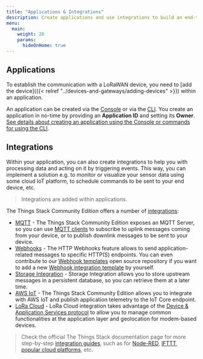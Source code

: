 ```yaml
---
title: "Applications & Integrations"
description: Create applications and use integrations to build an end-to-end IoT solution
menu:
  main:
    weight: 20
    params:
      hideOnHome: true
---
```


## Applications

To establish the communication with a LoRaWAN device, you need to [add the device]({{< relref "../devices-and-gateways/adding-devices" >}}) within an application.

An application can be created via the <a href="https://www.thethingsindustries.com/docs/getting-started/console/" target="_blank">Console</a> or via the <a href="https://www.thethingsindustries.com/docs/getting-started/cli/" target="_blank">CLI</a>. You create an application in no-time by providing an **Application ID** and setting its **Owner**. <a href="https://www.thethingsindustries.com/docs/integrations/adding-applications/" target="_blank">See details about creating an application using the Console or commands for using the CLI</a>.

## Integrations

Within your application, you can also create integrations to help you with processing data and acting on it by triggering events. This way, you can implement a solution e.g. to monitor or visualize your sensor data using some cloud IoT platform, to schedule commands to be sent to your end device, etc. 

> Integrations are added within applications.

The Things Stack Community Edition offers a number of <a href="https://www.thethingsindustries.com/docs/integrations/" target="_blank">integrations</a>:

- <a href="https://www.thethingsindustries.com/docs/integrations/mqtt/" target="_blank">MQTT</a> - The Things Stack Community Edition exposes an MQTT Server, so you can use <a href="https://www.thethingsindustries.com/docs/integrations/mqtt-clients/" target="_blank">MQTT clients</a>  to subscribe to uplink messages coming from your device, or to publish downlink messages to be sent to your device.
- <a href="https://www.thethingsindustries.com/docs/integrations/webhooks/" target="_blank">Webhooks</a> - The HTTP Webhooks feature allows to send application-related messages to specific HTTP(S) endpoints. You can even contribute to our <a href="https://github.com/TheThingsNetwork/lorawan-webhook-templates/" target="_blank">Webhook templates</a> open source repository if you want to add a new <a href="https://www.thethingsindustries.com/docs/integrations/webhooks/webhook-templates/" target="_blank">Webhook integration template</a> by yourself. 
- <a href="https://www.thethingsindustries.com/docs/integrations/storage" target="_blank">Storage Integration</a> - Storage Integration allows you to store upstream messages in a persistent database, so you can retrieve them at a later time.
- <a href="https://www.thethingsindustries.com/docs/integrations/aws-iot/" target="_blank">AWS IoT</a> - The Things Stack Community Edition allows you to integrate with AWS IoT and publish application telemetry to the IoT Core endpoint.
- <a href="https://www.thethingsindustries.com/docs/reference/application-packages/lora-cloud-device-and-application-services/" target="_blank">LoRa Cloud</a> - LoRa Cloud integration takes advantage of the <a href="https://www.loracloud.com/documentation/device_management" target="_blank">Device & Application Services protocol</a> to allow you to manage common functionalities at the application layer and geolocation for modem-based devices. 

> Check the official The Things Stack documentation page for more step-by-step <a href="https://www.thethingsindustries.com/docs/integrations/" target="_blank">integration guides</a>, such as for <a href="https://www.thethingsindustries.com/docs/integrations/node-red/" target="_blank">Node-RED</a>, <a href="https://www.thethingsindustries.com/docs/integrations/ifttt/" target="_blank">IFTTT</a>, <a href="https://www.thethingsindustries.com/docs/integrations/cloud-integrations/" target="_blank">popular cloud platforms</a>, etc.
